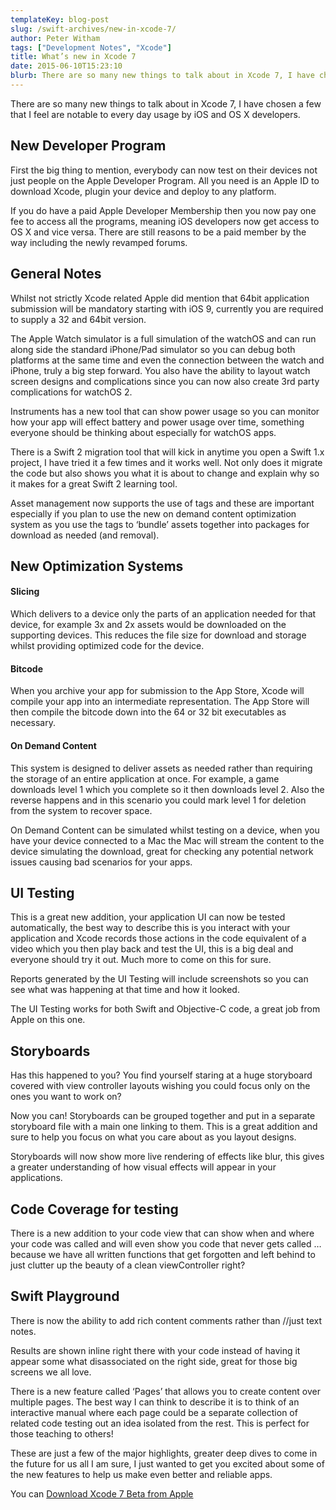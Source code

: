```yaml
---
templateKey: blog-post
slug: /swift-archives/new-in-xcode-7/
author: Peter Witham
tags: ["Development Notes", "Xcode"]
title: What’s new in Xcode 7
date: 2015-06-10T15:23:10
blurb: There are so many new things to talk about in Xcode 7, I have chosen a few that I feel are notable to every day usage by iOS and OS X developers.
---
```


There are so many new things to talk about in Xcode 7, I have chosen a few that I feel are notable to every day usage by iOS and OS X developers.

## New Developer Program

First the big thing to mention, everybody can now test on their devices not just people on the Apple Developer Program. All you need is an Apple ID to download Xcode, plugin your device and deploy to any platform.

If you do have a paid Apple Developer Membership then you now pay one fee to access all the programs, meaning iOS developers now get access to OS X and vice versa. There are still reasons to be a paid member by the way including the newly revamped forums.

## General Notes

Whilst not strictly Xcode related Apple did mention that 64bit application submission will be mandatory starting with iOS 9, currently you are required to supply a 32 and 64bit version.

The Apple Watch simulator is a full simulation of the watchOS and can run along side the standard iPhone/Pad simulator so you can debug both platforms at the same time and even the connection between the watch and iPhone, truly a big step forward. You also have the ability to layout watch screen designs and complications since you can now also create 3rd party complications for watchOS 2.

Instruments has a new tool that can show power usage so you can monitor how your app will effect battery and power usage over time, something everyone should be thinking about especially for watchOS apps.

There is a Swift 2 migration tool that will kick in anytime you open a Swift 1.x project, I have tried it a few times and it works well. Not only does it migrate the code but also shows you what it is about to change and explain why so it makes for a great Swift 2 learning tool.

Asset management now supports the use of tags and these are important especially if you plan to use the new on demand content optimization system as you use the tags to ‘bundle’ assets together into packages for download as needed (and removal).

## New Optimization Systems

#### Slicing

Which delivers to a device only the parts of an application needed for that device, for example 3x and 2x assets would be downloaded on the supporting devices. This reduces the file size for download and storage whilst providing optimized code for the device.

#### Bitcode

When you archive your app for submission to the App Store, Xcode will compile your app into an intermediate representation. The App Store will then compile the bitcode down into the 64 or 32 bit executables as necessary.

#### On Demand Content

This system is designed to deliver assets as needed rather than requiring the storage of an entire application at once. For example, a game downloads level 1 which you complete so it then downloads level 2. Also the reverse happens and in this scenario you could mark level 1 for deletion from the system to recover space.

On Demand Content can be simulated whilst testing on a device, when you have your device connected to a Mac the Mac will stream the content to the device simulating the download, great for checking any potential network issues causing bad scenarios for your apps.

## UI Testing

This is a great new addition, your application UI can now be tested automatically, the best way to describe this is you interact with your application and Xcode records those actions in the code equivalent of a video which you then play back and test the UI, this is a big deal and everyone should try it out. Much more to come on this for sure.

Reports generated by the UI Testing will include screenshots so you can see what was happening at that time and how it looked.

The UI Testing works for both Swift and Objective-C code, a great job from Apple on this one.

## Storyboards

Has this happened to you? You find yourself staring at a huge storyboard covered with view controller layouts wishing you could focus only on the ones you want to work on?

Now you can! Storyboards can be grouped together and put in a separate storyboard file with a main one linking to them. This is a great addition and sure to help you focus on what you care about as you layout designs.

Storyboards will now show more live rendering of effects like blur, this gives a greater understanding of how visual effects will appear in your applications.

## Code Coverage for testing

There is a new addition to your code view that can show when and where your code was called and will even show you code that never gets called … because we have all written functions that get forgotten and left behind to just clutter up the beauty of a clean viewController right?

## Swift Playground

There is now the ability to add rich content comments rather than //just text notes.

Results are shown inline right there with your code instead of having it appear some what disassociated on the right side, great for those big screens we all love.

There is a new feature called ‘Pages’ that allows you to create content over multiple pages. The best way I can think to describe it is to think of an interactive manual where each page could be a separate collection of related code testing out an idea isolated from the rest. This is perfect for those teaching to others!

These are just a few of the major highlights, greater deep dives to come in the future for us all I am sure, I just wanted to get you excited about some of the new features to help us make even better and reliable apps.

You can [Download Xcode 7 Beta from Apple](https://developer.apple.com/xcode/downloads/)
